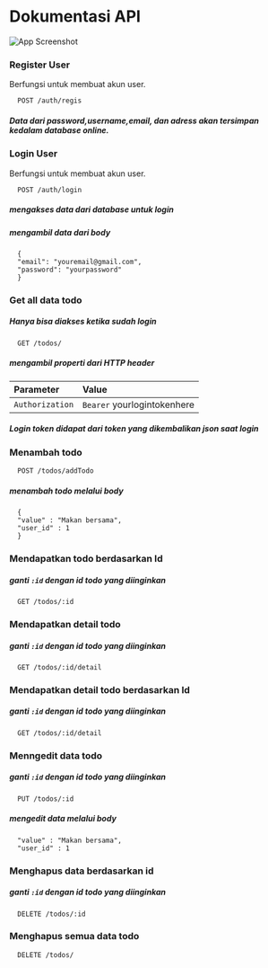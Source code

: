 
# Dokumentasi API

![App Screenshot](https://iili.io/JCboBtI.png)

### Register User
Berfungsi untuk membuat akun user.

```
  POST /auth/regis
```
##### Data dari password,username,email, dan adress akan tersimpan kedalam database online.

### Login User
Berfungsi untuk membuat akun user.

```
  POST /auth/login
```
##### mengakses data dari database untuk login
##### mengambil data dari body
```
  {
  "email": "youremail@gmail.com",
  "password": "yourpassword"
  }
```
### Get all data todo
##### Hanya bisa diakses ketika sudah login
```
  GET /todos/
```
##### mengambil properti dari HTTP header
#####

| Parameter       | Value     |
| :--------       | :------- | 
| `Authorization` | `Bearer` yourlogintokenhere | 

##### Login token didapat dari token yang dikembalikan json saat login

### Menambah todo
```
  POST /todos/addTodo
```
##### menambah todo melalui body
```
  {
  "value" : "Makan bersama",
  "user_id" : 1
  }
```
### Mendapatkan todo berdasarkan Id
##### ganti `:id` dengan id todo yang diinginkan
```
  GET /todos/:id
```
### Mendapatkan detail todo
##### ganti `:id` dengan id todo yang diinginkan

```
  GET /todos/:id/detail
```
### Mendapatkan detail todo berdasarkan Id
##### ganti `:id` dengan id todo yang diinginkan
```
  GET /todos/:id/detail
```
### Menngedit data todo
##### ganti `:id` dengan id todo yang diinginkan
```
  PUT /todos/:id
```
##### mengedit data melalui body
```
  "value" : "Makan bersama",
  "user_id" : 1
```
### Menghapus data berdasarkan id
##### ganti `:id` dengan id todo yang diinginkan
```
  DELETE /todos/:id
```
### Menghapus semua data todo
```
  DELETE /todos/
```
